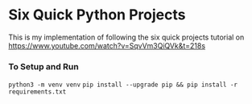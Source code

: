 # Six Quick Python Projects

This is my implementation of following the six quick projects tutorial on https://www.youtube.com/watch?v=SqvVm3QiQVk&t=218s

### To Setup and Run

`python3 -m venv venv`
`pip install --upgrade pip && pip install -r requirements.txt`